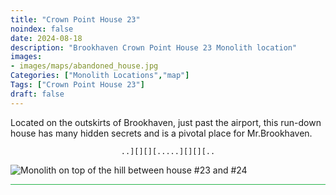 ```yaml
---
title: "Crown Point House 23"
noindex: false
date: 2024-08-18
description: "Brookhaven Crown Point House 23 Monolith location"
images:
- images/maps/abandoned_house.jpg
Categories: ["Monolith Locations","map"]
Tags: ["Crown Point House 23"]
draft: false
--- 
```


Located on the outskirts of Brookhaven, just past the airport, this run-down house has many hidden secrets and is a pivotal place for Mr.Brookhaven.

<center><span class="copy-to-clipboard" style="align: center"><code class="copy-to-clipboard-code" data-code="..][][][.....][][][..">..][][][.....][][][..</code></span></center>

![Monolith on top of the hill between house #23 and #24](/images/bh/monolith-location_top_of_hill_between_house_23_and_24.png)

<hr style="background-color: #28b44c" size=8>

<!-- ## Related Items

### Map

- [Point of Interest](/map/poi/agency-bunker/) -->